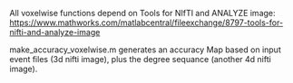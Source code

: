 All voxelwise functions depend on Tools for NIfTI and ANALYZE image: 
https://www.mathworks.com/matlabcentral/fileexchange/8797-tools-for-nifti-and-analyze-image

make_accuracy_voxelwise.m generates an accuracy Map based on input event files (3d nifti image), plus the degree sequance (another 4d nifti image).
